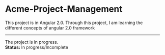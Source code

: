 # Acme-Project-Management
This project is in Angular 2.0. Through this project, I am learning the different concepts of angular 2.0 framework
<hr>
The project is in progress.

<br/>
<b>Status: </b>In progress/Incomplete

